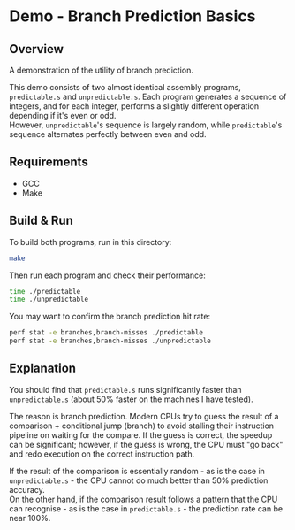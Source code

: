 # Demo - Branch Prediction Basics

## Overview

A demonstration of the utility of branch prediction.

This demo consists of two almost identical assembly programs, `predictable.s` and `unpredictable.s`. Each program generates a sequence of integers, and for each integer, performs a slightly different operation depending if it's even or odd.  
However, `unpredictable`'s sequence is largely random, while `predictable`'s sequence alternates perfectly between even and odd.

## Requirements

- GCC
- Make

## Build & Run

To build both programs, run in this directory:

```bash
make
```

Then run each program and check their performance:

```bash
time ./predictable
time ./unpredictable
```

You may want to confirm the branch prediction hit rate:

```bash
perf stat -e branches,branch-misses ./predictable
perf stat -e branches,branch-misses ./unpredictable
```

## Explanation

You should find that `predictable.s` runs significantly faster than `unpredictable.s` (about 50% faster on the machines I have tested).

The reason is branch prediction. Modern CPUs try to guess the result of a comparison + conditional jump (branch) to avoid stalling their instruction pipeline on waiting for the compare. If the guess is correct, the speedup can be significant; however, if the guess is wrong, the CPU must "go back" and redo execution on the correct instruction path.

If the result of the comparison is essentially random - as is the case in `unpredictable.s` - the CPU cannot do much better than 50% prediction accuracy.  
On the other hand, if the comparison result follows a pattern that the CPU can recognise - as is the case in `predictable.s` - the prediction rate can be near 100%.
